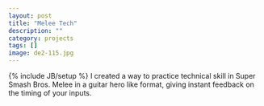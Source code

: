 ```yaml
---
layout: post
title: "Melee Tech"
description: ""
category: projects
tags: []
image: de2-115.jpg
---
```

{% include JB/setup %}
I created a way to practice technical skill in Super Smash Bros. Melee in a guitar hero like format, giving instant feedback on the timing of your inputs.